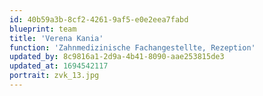 ```yaml
---
id: 40b59a3b-8cf2-4261-9af5-e0e2eea7fabd
blueprint: team
title: 'Verena Kania'
function: 'Zahnmedizinische Fachangestellte, Rezeption'
updated_by: 8c9816a1-2d9a-4b41-8090-aae253815de3
updated_at: 1694542117
portrait: zvk_13.jpg
---
```

